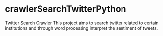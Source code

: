 # crawlerSearchTwitterPython
Twitter Search Crawler  This project aims to search twitter related to certain institutions and through word processing interpret the sentiment of tweets.
